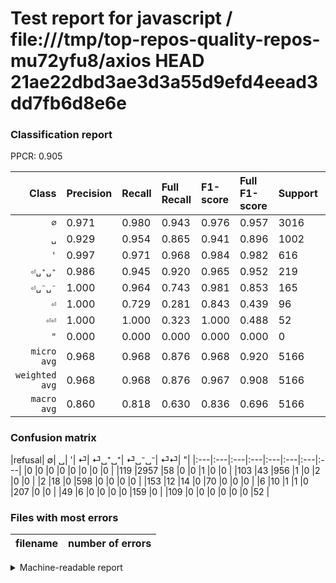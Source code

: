 # Test report for javascript / file:///tmp/top-repos-quality-repos-mu72yfu8/axios HEAD 21ae22dbd3ae3d3a55d9efd4eead3dd7fb6d8e6e

### Classification report

PPCR: 0.905

| Class | Precision | Recall | Full Recall | F1-score | Full F1-score | Support | Full Support | PPCR |
|------:|:----------|:-------|:------------|:---------|:---------|:--------|:-------------|:-----|
| `∅` | 0.971| 0.980| 0.943| 0.976| 0.957| 3016| 3135| 0.962 |
| `␣` | 0.929| 0.954| 0.865| 0.941| 0.896| 1002| 1105| 0.907 |
| `'` | 0.997| 0.971| 0.968| 0.984| 0.982| 616| 618| 0.997 |
| `⏎␣⁺␣⁺` | 0.986| 0.945| 0.920| 0.965| 0.952| 219| 225| 0.973 |
| `⏎␣⁻␣⁻` | 1.000| 0.964| 0.743| 0.981| 0.853| 165| 214| 0.771 |
| `⏎` | 1.000| 0.729| 0.281| 0.843| 0.439| 96| 249| 0.386 |
| `⏎⏎` | 1.000| 1.000| 0.323| 1.000| 0.488| 52| 161| 0.323 |
| `"` | 0.000| 0.000| 0.000| 0.000| 0.000| 0| 0| 0.000 |
| `micro avg` | 0.968| 0.968| 0.876| 0.968| 0.920| 5166| 5707| 0.905 |
| `weighted avg` | 0.968| 0.968| 0.876| 0.967| 0.908| 5166| 5707| 0.905 |
| `macro avg` | 0.860| 0.818| 0.630| 0.836| 0.696| 5166| 5707| 0.905 |

### Confusion matrix

|refusal|  ∅| ␣| '| ⏎| ⏎␣⁺␣⁺| ⏎␣⁻␣⁻| ⏎⏎| "| 
|:---|:---|:---|:---|:---|:---|:---|:---|
|0 |0 |0 |0 |0 |0 |0 |0 |
|119 |2957 |58 |0 |0 |1 |0 |0 |
|103 |43 |956 |1 |0 |2 |0 |0 |
|2 |18 |0 |598 |0 |0 |0 |0 |
|153 |12 |14 |0 |70 |0 |0 |0 |
|6 |10 |1 |1 |0 |207 |0 |0 |
|49 |6 |0 |0 |0 |0 |159 |0 |
|109 |0 |0 |0 |0 |0 |0 |52 |

### Files with most errors

| filename | number of errors|
|:----:|:-----|

<details>
    <summary>Machine-readable report</summary>
```json
{
  "cl_report": {"\"": {"f1-score": 0.0, "precision": 0.0, "recall": 0.0, "support": 0}, "\u0027": {"f1-score": 0.9835526315789473, "precision": 0.9966666666666667, "recall": 0.9707792207792207, "support": 616}, "macro avg": {"f1-score": 0.836304545086677, "precision": 0.86027745527439, "recall": 0.817914651585508, "support": 5166}, "micro avg": {"f1-score": 0.967673248161053, "precision": 0.967673248161053, "recall": 0.967673248161053, "support": 5166}, "weighted avg": {"f1-score": 0.9674364273503792, "precision": 0.9681784952681634, "recall": 0.967673248161053, "support": 5166}, "\u2205": {"f1-score": 0.975585615308479, "precision": 0.9707813525935653, "recall": 0.9804376657824934, "support": 3016}, "\u23ce": {"f1-score": 0.8433734939759037, "precision": 1.0, "recall": 0.7291666666666666, "support": 96}, "\u23ce\u23ce": {"f1-score": 1.0, "precision": 1.0, "recall": 1.0, "support": 52}, "\u23ce\u2423\u207a\u2423\u207a": {"f1-score": 0.9650349650349651, "precision": 0.9857142857142858, "recall": 0.9452054794520548, "support": 219}, "\u23ce\u2423\u207b\u2423\u207b": {"f1-score": 0.9814814814814815, "precision": 1.0, "recall": 0.9636363636363636, "support": 165}, "\u2423": {"f1-score": 0.9414081733136386, "precision": 0.9290573372206026, "recall": 0.9540918163672655, "support": 1002}},
  "cl_report_full": {"\"": {"f1-score": 0.0, "precision": 0.0, "recall": 0.0, "support": 0}, "\u0027": {"f1-score": 0.9819376026272578, "precision": 0.9966666666666667, "recall": 0.9676375404530745, "support": 618}, "macro avg": {"f1-score": 0.6957645196582848, "precision": 0.86027745527439, "recall": 0.6303892650926392, "support": 5707}, "micro avg": {"f1-score": 0.9195254299641312, "precision": 0.967673248161053, "recall": 0.8759418258279306, "support": 5707}, "weighted avg": {"f1-score": 0.9078209801581401, "precision": 0.9692892259147202, "recall": 0.8759418258279306, "support": 5707}, "\u2205": {"f1-score": 0.95680310629348, "precision": 0.9707813525935653, "recall": 0.9432216905901116, "support": 3135}, "\u23ce": {"f1-score": 0.438871473354232, "precision": 1.0, "recall": 0.28112449799196787, "support": 249}, "\u23ce\u23ce": {"f1-score": 0.48826291079812206, "precision": 1.0, "recall": 0.32298136645962733, "support": 161}, "\u23ce\u2423\u207a\u2423\u207a": {"f1-score": 0.9517241379310346, "precision": 0.9857142857142858, "recall": 0.92, "support": 225}, "\u23ce\u2423\u207b\u2423\u207b": {"f1-score": 0.8525469168900804, "precision": 1.0, "recall": 0.7429906542056075, "support": 214}, "\u2423": {"f1-score": 0.8959700093720713, "precision": 0.9290573372206026, "recall": 0.865158371040724, "support": 1105}},
  "ppcr": 0.9052041352724725
}
```
</details>
